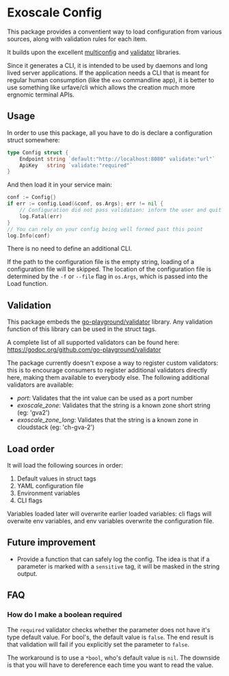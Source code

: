 # Exoscale Config
This package provides a conventient way to load configuration from various sources, along with validation rules for each item.

It builds upon the excellent [multiconfig](https://github.com/koding/multiconfig) and [validator](https://github.com/go-playground/validtor) libraries.

Since it generates a CLI, it is intended to be used by daemons and long lived server applications. If the application needs a CLI that is meant for regular human consumption (like the `exo` commandline app), it is better to use something like urfave/cli which allows the creation much more ergnomic terminal APIs.

## Usage
In order to use this package, all you have to do is declare a configuration struct somewhere:

```go
type Config struct {
    Endpoint string `default:"http://localhost:8080" validate:"url"`
    ApiKey   string `validate:"required"`
}
```

And then load it in your service main:

```go
conf := Config{}
if err := config.Load(&conf, os.Args); err != nil {
    // Configuration did not pass validation: inform the user and quit
    log.Fatal(err)
}
// You can rely on your config being well formed past this point
log.Info(conf)
```

There is no need to define an additional CLI.

If the path to the configuration file is the empty string, loading of a configuration file will be skipped. The location of the configuration file is determined by the `-f` or `--file` flag in `os.Args`, which is passed into the Load function.

## Validation
This package embeds the [go-playground/validator](https://github.com/go-playground/validator) library. Any validation function of this library can be used in the struct tags.

A complete list of all supported validators can be found here: https://godoc.org/github.com/go-playground/validator

The package currently doesn't expose a way to register custom validators: this is to encourage consumers to register additional validators directly here, making them available to everybody else. The following additional validators are available:

* _port_: Validates that the int value can be used as a port number
* _exoscale\_zone_: Validates that the string is a known zone short string (eg: 'gva2')
* _exoscale\_zone\_long_: Validates that the string is a known zone in cloudstack (eg: 'ch-gva-2')

## Load order
It will load the following sources in order:

1. Default values in struct tags
2. YAML configuration file
3. Environment variables
4. CLI flags

Variables loaded later will overwrite earlier loaded variables: cli flags will overwite env variables, and env variables overwrite the configuration file.

## Future improvement
* Provide a function that can safely log the config. The idea is that if a parameter is marked with a `sensitive` tag, it will be masked in the string output.

## FAQ

### How do I make a boolean required
The `required` validator checks whether the parameter does not have it's type default value. For bool's, the default value is `false`. The end result is that validation will fail if you explicitly set the parameter to `false`.

The workaround is to use a `*bool`, who's default value is `nil`. The downside is that you will have to dereference each time you want to read the value.
